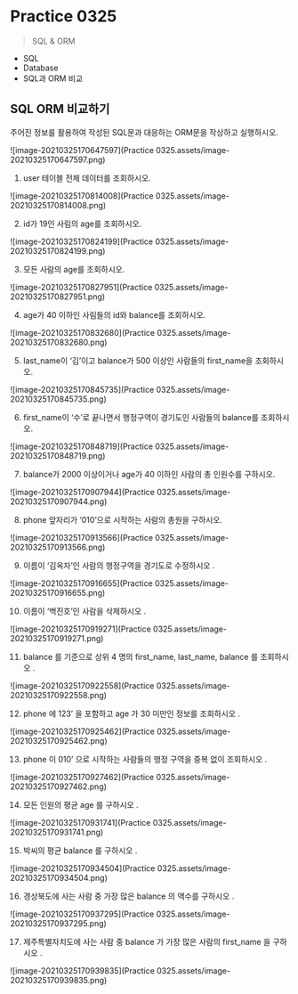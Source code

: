 # Practice 0325

> SQL & ORM



* SQL
* Database
* SQL과 ORM 비교



## SQL ORM 비교하기

주어진 정보를 활용하여 작성된 SQL문과 대응하는 ORM문을 작상하고 실행하시오.



![image-20210325170647597](Practice 0325.assets/image-20210325170647597.png)



1) user 테이블 전체 데이터를 조회하시오.

![image-20210325170814008](Practice 0325.assets/image-20210325170814008.png)



2) id가 19인 사림의 age를 조회하시오.

![image-20210325170824199](Practice 0325.assets/image-20210325170824199.png)



3) 모든 사람의 age를 조회하시오.

![image-20210325170827951](Practice 0325.assets/image-20210325170827951.png)





4) age가 40 이하인 사림들의 id와 balance를 조회하시오.

![image-20210325170832680](Practice 0325.assets/image-20210325170832680.png)



5) last_name이 ‘김’이고 balance가 500 이상인 사람들의 first_name을 조회하시오.

![image-20210325170845735](Practice 0325.assets/image-20210325170845735.png)





6) first_name이 ‘수’로 끝나면서 행정구역이 경기도인 사람들의 balance를 조회하시오.



![image-20210325170848719](Practice 0325.assets/image-20210325170848719.png)



7) balance가 2000 이상이거나 age가 40 이하인 사람의 총 인원수를 구하시오.



![image-20210325170907944](Practice 0325.assets/image-20210325170907944.png)



8) phone 앞자리가 ‘010’으로 시작하는 사람의 총원을 구하시오.

![image-20210325170913566](Practice 0325.assets/image-20210325170913566.png)





9) 이름이 ‘김옥자’인 사람의 행정구역을 경기도로 수정하시오 .

![image-20210325170916655](Practice 0325.assets/image-20210325170916655.png)



10) 이름이 ‘백진호’인 사람을 삭제하시오 .

![image-20210325170919271](Practice 0325.assets/image-20210325170919271.png)





11) balance 를 기준으로 상위 4 명의 first_name, last_name, balance 를 조회하시오 .

![image-20210325170922558](Practice 0325.assets/image-20210325170922558.png)





12) phone 에 123’ 을 포함하고 age 가 30 미만인 정보를 조회하시오 .

![image-20210325170925462](Practice 0325.assets/image-20210325170925462.png)







13) phone 이 010’ 으로 시작하는 사람들의 행정 구역을 중복 없이 조회하시오 .

![image-20210325170927462](Practice 0325.assets/image-20210325170927462.png)





14) 모든 인원의 평균 age 를 구하시오 .

![image-20210325170931741](Practice 0325.assets/image-20210325170931741.png)





15) 박씨의 평균 balance 를 구하시오 .

![image-20210325170934504](Practice 0325.assets/image-20210325170934504.png)





16) 경상북도에 사는 사람 중 가장 많은 balance 의 액수를 구하시오 .

![image-20210325170937295](Practice 0325.assets/image-20210325170937295.png)





17) 제주특별자치도에 사는 사람 중 balance 가 가장 많은 사람의 first_name 을 구하시오 .

![image-20210325170939835](Practice 0325.assets/image-20210325170939835.png)